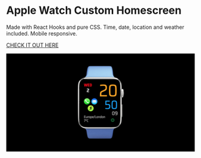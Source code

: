# Apple Watch Custom Homescreen

Made with React Hooks and pure CSS. Time, date, location and weather included. Mobile responsive.

[CHECK IT OUT HERE](https://kasjanhinc.github.io/Apple-Watch/)

![Apple Watch](./src/img/watch.png)
